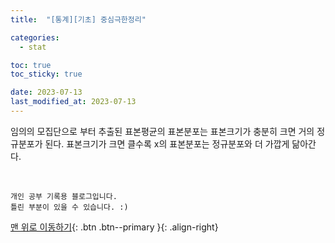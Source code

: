 ```yaml
---
title:  "[통계][기초] 중심극한정리" 

categories:
  - stat

toc: true
toc_sticky: true

date: 2023-07-13
last_modified_at: 2023-07-13
---
```


임의의 모집단으로 부터 추출된 표본평균의 표본분포는 표본크기가 충분히 크면
거의 정규분포가 된다. 표본크기가 크면 클수록 x의 표본분포는 정규분포와
더 가깝게 닮아간다.

<br>

    개인 공부 기록용 블로그입니다.
    틀린 부분이 있을 수 있습니다. :)

[맨 위로 이동하기](#){: .btn .btn--primary }{: .align-right}